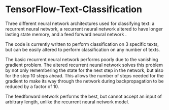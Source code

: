 # TensorFlow-Text-Classification
Three different neural network architectures used for classifying text: a recurrent neural network, a recurrent neural network altered to have longer lasting state memory, and a feed forward neural network . 

The code is currently written to perform classification on 3 specific texts, but can be easily altered to perform classification on any number of texts.

The basic recurrent neural network performs poorly due to the vanishing gradient problem. The altered recurrent neural network solves this problem by not only remembering the state for the next step in the network, but also for the step 10 steps ahead. This allows the number of steps needed for the gradient to make its way through the network during backpropagation to be reduced by a factor of 10.

The feedforward network performs the best, but cannot accept an input of arbitrary length, unlike the recurrent neural network model.
